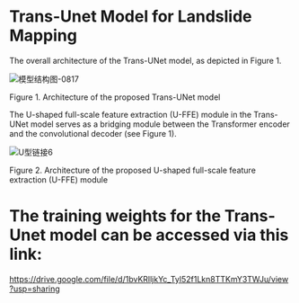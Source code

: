 # Trans-Unet Model for Landslide Mapping
The overall architecture of the Trans-UNet model, as depicted in Figure 1. 

![模型结构图-0817](https://github.com/user-attachments/assets/ece2293f-19d5-426a-9c91-5a22c3e53e59)
                                                                     
Figure 1. Architecture of the proposed Trans-UNet model

The U-shaped full-scale feature extraction (U-FFE) module in the Trans-UNet model serves as a bridging module between the Transformer encoder and the convolutional decoder (see Figure 1). 

![U型链接6](https://github.com/user-attachments/assets/0320f898-a862-4a7a-9cd0-b18657839f86)

Figure 2. Architecture of the proposed U-shaped full-scale feature extraction (U-FFE) module

# The training weights for the Trans-Unet model can be accessed via this link:
https://drive.google.com/file/d/1bvKRlljkYc_Tyl52f1Lkn8TTKmY3TWJu/view?usp=sharing
